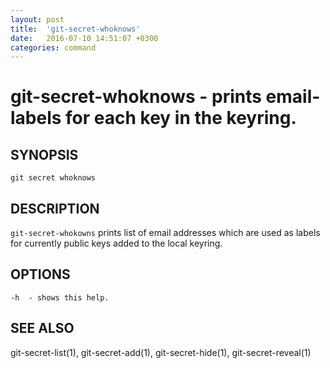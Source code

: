 ```yaml
---
layout: post
title:  'git-secret-whoknows'
date:   2016-07-10 14:51:07 +0300
categories: command
---
```

git-secret-whoknows - prints email-labels for each key in the keyring.
======================================================================

## SYNOPSIS

    git secret whoknows


## DESCRIPTION
`git-secret-whokowns` prints list of email addresses which are used as labels for currently public keys added to the local keyring.


## OPTIONS

    -h  - shows this help.


## SEE ALSO

git-secret-list(1), git-secret-add(1), git-secret-hide(1), git-secret-reveal(1)
